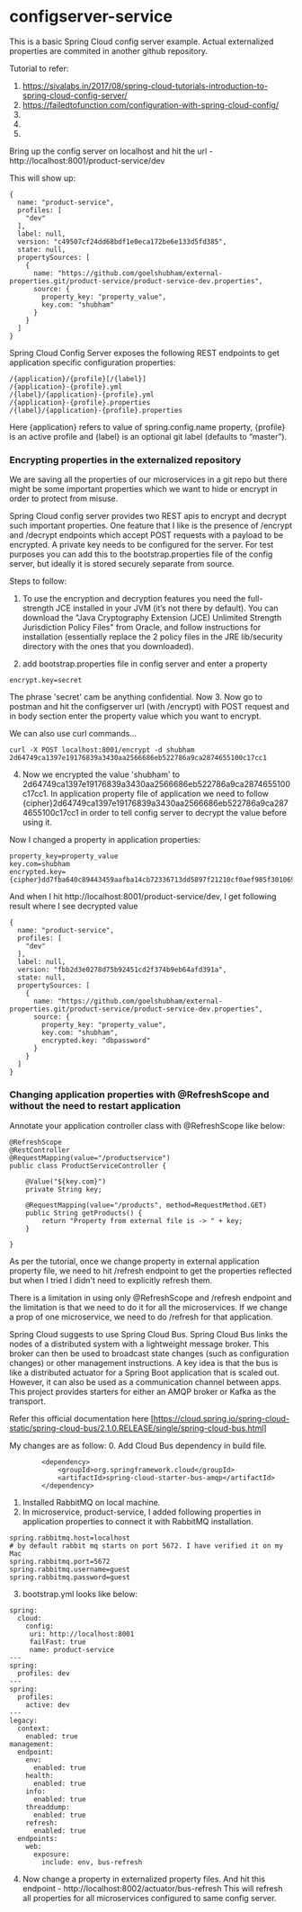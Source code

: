 # configserver-service

This is a basic Spring Cloud config server example. Actual externalized properties are commited in another github repository.

Tutorial to refer:
1. https://sivalabs.in/2017/08/spring-cloud-tutorials-introduction-to-spring-cloud-config-server/
2. https://failedtofunction.com/configuration-with-spring-cloud-config/
3.
4.
5. 

Bring up the config server on localhost and hit the url - http://localhost:8001/product-service/dev

This will show up:
```
{
  name: "product-service",
  profiles: [
    "dev"
  ],
  label: null,
  version: "c49507cf24dd68bdf1e0eca172be6e133d5fd385",
  state: null,
  propertySources: [
    {
      name: "https://github.com/goelshubham/external-properties.git/product-service/product-service-dev.properties",
      source: {
        property_key: "property_value",
        key.com: "shubham"
      }
    }
  ]
}
```
Spring Cloud Config Server exposes the following REST endpoints to get application specific configuration properties:
```
/{application}/{profile}[/{label}]
/{application}-{profile}.yml
/{label}/{application}-{profile}.yml
/{application}-{profile}.properties
/{label}/{application}-{profile}.properties
```
Here {application} refers to value of spring.config.name property, {profile} is an active profile and {label} is an optional git label (defaults to “master”).

### Encrypting properties in the externalized repository
We are saving all the properties of our microservices in a git repo but there might be some important properties which we want to hide or encrypt in order to protect from misuse.

Spring Cloud config server provides two REST apis to encrypt and decrypt such important properties. One feature that I like is the presence of /encrypt and /decrypt endpoints which accept POST requests with a payload to be encrypted. A private key needs to be configured for the server. For test purposes you can add this to the bootstrap.properties file of the config server, but ideally it is stored securely separate from source.

Steps to follow:
1. To use the encryption and decryption features you need the full-strength JCE installed in your JVM (it’s not there by default). You can download the "Java Cryptography Extension (JCE) Unlimited Strength Jurisdiction Policy Files" from Oracle, and follow instructions for installation (essentially replace the 2 policy files in the JRE lib/security directory with the ones that you downloaded).

2. add bootstrap.properties file in config server and enter a property
```
encrypt.key=secret
```
The phrase 'secret' cam be anything confidential. Now
3. Now go to postman and hit the configserver url (with /encrypt) with POST request and in body section enter the property value which you want to encrypt.

We can also use curl commands...

```
curl -X POST localhost:8001/encrypt -d shubham
2d64749ca1397e19176839a3430aa2566686eb522786a9ca2874655100c17cc1
```

4. Now we encrypted the value 'shubham' to 2d64749ca1397e19176839a3430aa2566686eb522786a9ca2874655100c17cc1. In application property file of application we need to follow {cipher}2d64749ca1397e19176839a3430aa2566686eb522786a9ca2874655100c17cc1 in order to tell config server to decrypt the value before using it.

Now I changed a property in application properties:
```
property_key=property_value
key.com=shubham
encrypted.key={cipher}dd7fba640c89443459aafba14cb72336713dd5897f21210cf0aef985f3010692
```
And when I hit http://localhost:8001/product-service/dev, I get following result where I see decrypted value

```
{
  name: "product-service",
  profiles: [
    "dev"
  ],
  label: null,
  version: "fbb2d3e0278d75b92451cd2f374b9eb64afd391a",
  state: null,
  propertySources: [
    {
      name: "https://github.com/goelshubham/external-properties.git/product-service/product-service-dev.properties",
      source: {
        property_key: "property_value",
        key.com: "shubham",
        encrypted.key: "dbpassword"
      }
    }
  ]
}
```

### Changing application properties with @RefreshScope and without the need to restart application

Annotate your application controller class with @RefreshScope like below:
```
@RefreshScope
@RestController
@RequestMapping(value="/productservice")
public class ProductServiceController {
	
	@Value("${key.com}")
	private String key;
	
	@RequestMapping(value="/products", method=RequestMethod.GET)
	public String getProducts() {
		return "Property from external file is -> " + key;
	}

}
```
As per the tutorial, once we change property in external application property file, we need to hit /refresh endpoint to get the properties reflected but when I tried I didn't need to explicitly refresh them. 

There is a limitation in using only @RefreshScope and /refresh endpoint and the limitation is that we need to do it for all the microservices. If we change a prop of one microservice, we need to do /refresh for that application.

Spring Cloud suggests to use Spring Cloud Bus. Spring Cloud Bus links the nodes of a distributed system with a lightweight message broker. This broker can then be used to broadcast state changes (such as configuration changes) or other management instructions. A key idea is that the bus is like a distributed actuator for a Spring Boot application that is scaled out. However, it can also be used as a communication channel between apps. This project provides starters for either an AMQP broker or Kafka as the transport.

Refer this official documentation here [https://cloud.spring.io/spring-cloud-static/spring-cloud-bus/2.1.0.RELEASE/single/spring-cloud-bus.html]

My changes are as follow:
0. Add Cloud Bus dependency in build file.
```
		<dependency>
			<groupId>org.springframework.cloud</groupId>
			<artifactId>spring-cloud-starter-bus-amqp</artifactId>
		</dependency>
```
1. Installed RabbitMQ on local machine.
2. In microservice, product-service, I added following properties in application properties to connect it with RabbitMQ installation.
```
spring.rabbitmq.host=localhost
# by default rabbit mq starts on port 5672. I have verified it on my Mac
spring.rabbitmq.port=5672
spring.rabbitmq.username=guest
spring.rabbitmq.password=guest
```
3. bootstrap.yml looks like below:
```
spring:
  cloud:
    config:
     uri: http://localhost:8001
     failFast: true
     name: product-service
---
spring:
  profiles: dev
---
spring:
  profiles:
    active: dev
---
legacy:
  context:
    enabled: true
management:
  endpoint:
    env:
      enabled: true 
    health:
      enabled: true
    info:
      enabled: true
    threaddump:
      enabled: true
    refresh:
      enabled: true
  endpoints:
    web:
      exposure:
        include: env, bus-refresh
```
4. Now change a property in externalized property files. And hit this endpoint - http://localhost:8002/actuator/bus-refresh
This will refresh all properties for all microservices configured to same config server.


